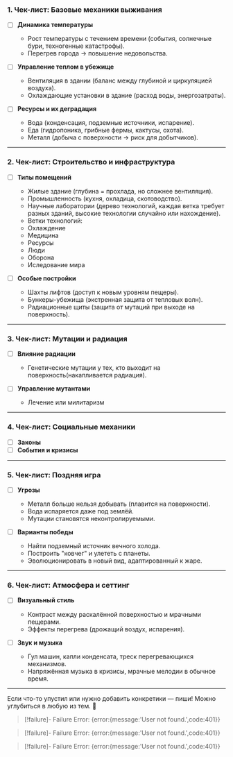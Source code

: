 ### **1. Чек-лист: Базовые механики выживания**  
- [ ] **Динамика температуры**  
  - Рост температуры с течением времени (события, солнечные бури, техногенные катастрофы).
  - Перегрев города → повышение недовольства.  

- [ ] **Управление теплом в убежище**  
  - Вентиляция в здании (баланс между глубиной и циркуляцией воздуха).  
  - Охлаждающие установки в здание (расход воды, энергозатраты).  

- [ ] **Ресурсы и их деградация**  
  - Вода (конденсация, подземные источники, испарение).  
  - Еда (гидропоника, грибные фермы, кактусы, охота).  
  - Металл (добыча с поверхности → риск для добытчиков).  

---

### **2. Чек-лист: Строительство и инфраструктура**  
- [ ] **Типы помещений**  
  - Жилые здание (глубина = прохлада, но сложнее вентиляция).  
  - Промышленность (кухня, охладица, скотоводство).  
  - Научные лаборатории (дерево технологий, каждая ветка требует разных зданий, высокие технологии случайно или нахождение).
  - Ветки технологий:
  - Охлаждение
  - Медицина
  - Ресурсы
  - Люди
  - Оборона
  - Иследование мира 

- [ ] **Особые постройки**  
  - Шахты лифтов (доступ к новым уровням пещеры).  
  - Бункеры-убежища (экстренная защита от тепловых волн).  
  - Радиационные щиты (защита от мутаций при выходе на поверхность).  

---

### **3. Чек-лист: Мутации и радиация**  
- [ ] **Влияние радиации**  
  - Генетические мутации у тех, кто выходит на поверхность(накапливается радиация).

- [ ] **Управление мутантами**  
  - Лечение или милитаризм

---

### **4. Чек-лист: Социальные механики**  
- [ ] **Законы**  
- [ ] **События и кризисы**  
---

### **5. Чек-лист: Поздняя игра**  
- [ ] **Угрозы**  
  - Металл больше нельзя добывать (плавится на поверхности).  
  - Вода испаряется даже под землёй.  
  - Мутации становятся неконтролируемыми.  

- [ ] **Варианты победы**  
  - Найти подземный источник вечного холода.  
  - Построить "ковчег" и улететь с планеты.  
  - Эволюционировать в новый вид, адаптированный к жаре.  

---

### **6. Чек-лист: Атмосфера и сеттинг**  
- [ ] **Визуальный стиль**  
  - Контраст между раскалённой поверхностью и мрачными пещерами.  
  - Эффекты перегрева (дрожащий воздух, испарения).  

- [ ] **Звук и музыка**  
  - Гул машин, капли конденсата, треск перегревающихся механизмов.  
  - Напряжённая музыка в кризисы, мрачные мелодии в обычное время.  

---

Если что-то упустил или нужно добавить конкретики — пиши! Можно углубиться в любую из тем. 🚀
> [!failure]- Failure 
>   Error: {error:{message:'User not found.',code:401}}
>  

> [!failure]- Failure 
>   Error: {error:{message:'User not found.',code:401}}
>  

> [!failure]- Failure 
>   Error: {error:{message:'User not found.',code:401}}
>  
